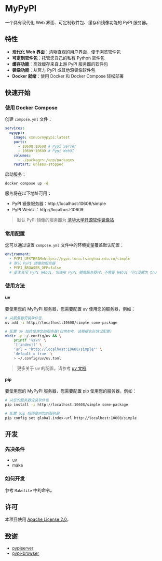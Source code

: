 # MyPyPI

一个具有现代化 Web 界面、可定制软件包、缓存和镜像功能的 PyPI 服务器。

## 特性

- **现代化 Web 界面**：清晰直观的用户界面，便于浏览软件包
- **可定制软件包**：托管您自己的私有 Python 软件包
- **缓存功能**：高效缓存来自上游 PyPI 服务器的软件包
- **镜像功能**：从官方 PyPI 或其他源镜像软件包
- **Docker 就绪**：使用 Docker 和 Docker Compose 轻松部署

## 快速开始

### 使用 Docker Compose

创建 `compose.yml` 文件：

```yml
services:
  mypypi:
    image: xxnuo/mypypi:latest
    ports:
      - 10608:10608 # Pypi Server
      - 10609:10609 # Pypi WebUI
    volumes:
      - ./packages:/app/packages
    restart: unless-stopped
```

启动服务：

```bash
docker compose up -d
```


服务将在以下地址可用：
- PyPI 镜像服务器：http://localhost:10608/simple
- PyPI WebUI：http://localhost:10609

> 默认 PyPI 镜像的服务器为 [清华大学开源软件镜像站](https://pypi.tuna.tsinghua.edu.cn/simple)

### 常用配置

您可以通过设置 `compose.yml` 文件中的环境变量覆盖默认配置：

```yaml
environment:
  - PYPI_UPSTREAM=https://pypi.tuna.tsinghua.edu.cn/simple 
  # 默认 PyPI 镜像的服务器
  - PYPI_BROWSER_OFF=false 
  # 是否关闭 PyPI WebUI，仅使用 PyPI 镜像服务器时，不需要 WebUI 可以设置为 true
```

### 使用方法

#### uv

要使用您的 MyPyPI 服务器，您需要配置 uv 使用您的服务器，例如：

```bash
# 从服务器安装软件包
uv add -i http://localhost:10608/simple some-package

# 配置 uv 始终使用您的服务器(仅供参考，请根据实际情况配置)
mkdir -p ~/.config/uv && \
    printf '%s\n' \
    '[[index]]' \
    'url = "http://localhost:10608/simple"' \
    'default = true' \
    > ~/.config/uv/uv.toml
```

> 更多关于 uv 的配置，请参考 [uv 文档](https://docs.astral.sh/uv/concepts/projects/dependencies/#dependency-sources)

#### pip

要使用您的 MyPyPI 服务器，您需要配置 pip 使用您的服务器，例如：

```bash
# 从您的服务器安装软件包
pip install -i http://localhost:10608/simple some-package

# 配置 pip 始终使用您的服务器
pip config set global.index-url http://localhost:10608/simple
```

## 开发

### 先决条件

- uv
- make

### 如何开发

参考 `Makefile` 中的命令。

## 许可

本项目使用 [Apache License 2.0](LICENSE)。

## 致谢

- [pypiserver](https://github.com/xxnuo/pypiserver.git)
- [pypi-browser](https://github.com/xxnuo/pypi-browser.git) 
